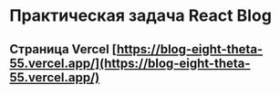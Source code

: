 # Практическая задача React Blog

## Страница Vercel [https://blog-eight-theta-55.vercel.app/](https://blog-eight-theta-55.vercel.app/)
